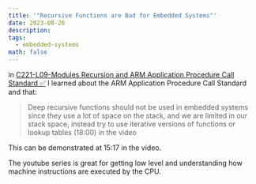 ```yaml
---
title: '"Recursive Functions are Bad for Embedded Systems"'
date: 2023-08-26
description: 
tags:
  - embedded-systems
math: false
---
```


in [C221-L09-Modules Recursion and ARM Application Procedure Call Standard ✅](C221-L09-Modules%20Recursion%20and%20ARM%20Application%20Procedure%20Call%20Standard%20✅) I learned about the ARM Application Procedure Call Standard and that:

> Deep recursive functions should not be used in embedded systems since they use a lot of space on the stack, and we are limited in our stack space, instead try to use iterative versions of functions or lookup tables (18:00) in the video

This can be demonstrated at 15:17 in the video.

The youtube series is great for getting low level and understanding how machine instructions are executed by the CPU. 

